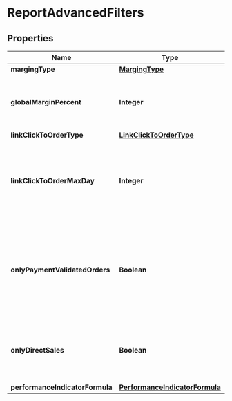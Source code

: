 
# ReportAdvancedFilters

## Properties
Name | Type | Description | Notes
------------ | ------------- | ------------- | -------------
**margingType** | [**MargingType**](MargingType.md) |  | 
**globalMarginPercent** | **Integer** | If the margin type is &#39;Global&#39;, indicate the percentage of sale price. |  [optional]
**linkClickToOrderType** | [**LinkClickToOrderType**](LinkClickToOrderType.md) |  | 
**linkClickToOrderMaxDay** | **Integer** | If the linkOrderType is OnClickDate, indicate the max day to search the click from the order |  [optional]
**onlyPaymentValidatedOrders** | **Boolean** | If true, you will get the only the orders with payment validated. Otherwise, you will get all orders validated or not. | 
**onlyDirectSales** | **Boolean** | If true, you will get only direct sales. Otherwise the indirect sales will be included. | 
**performanceIndicatorFormula** | [**PerformanceIndicatorFormula**](PerformanceIndicatorFormula.md) |  | 



